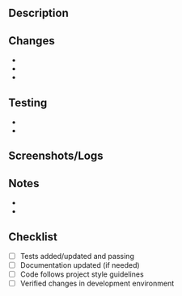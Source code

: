 ## Description
<!-- Provide a brief, high-level description of the changes -->

## Changes
<!-- List the main changes and additions made in this PR -->
- 
- 
- 

## Testing
<!-- Describe how you tested these changes -->
- 
- 

## Screenshots/Logs
<!-- If applicable, add screenshots or logs to help explain your changes -->

## Notes
<!-- Any additional notes, concerns, or context for reviewers -->
- 
- 

## Checklist
- [ ] Tests added/updated and passing
- [ ] Documentation updated (if needed)
- [ ] Code follows project style guidelines
- [ ] Verified changes in development environment 